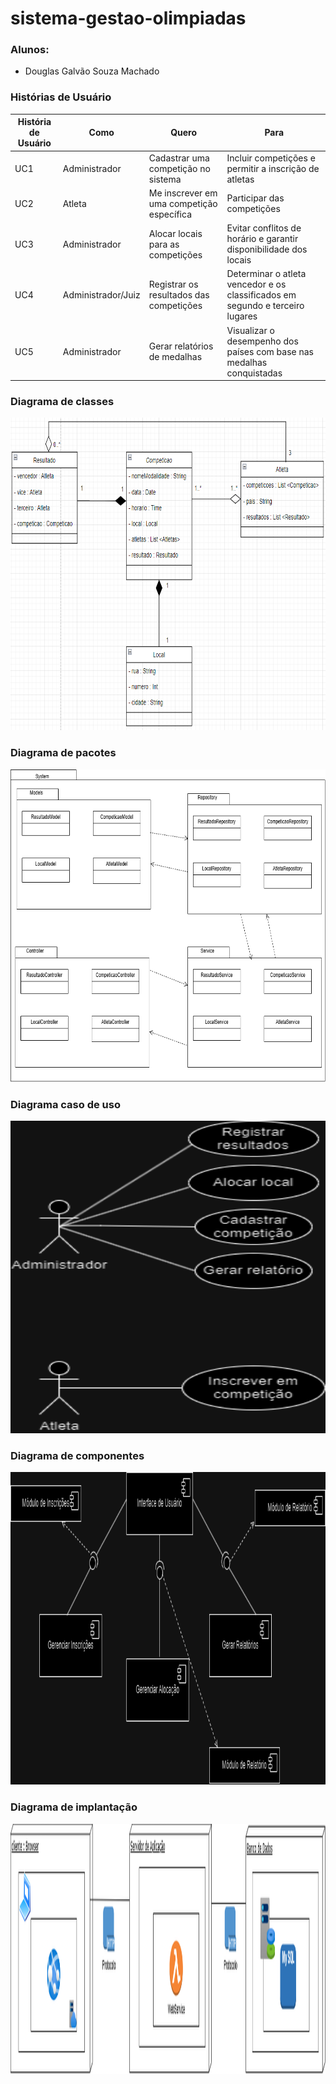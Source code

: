 # sistema-gestao-olimpiadas

### Alunos: 
- Douglas Galvão Souza Machado

  
### Histórias de Usuário
| **História de Usuário** | **Como**           | **Quero**                                | **Para**                                       |
|-------------------------|--------------------|----------------------------------------- |------------------------------------------------|
| UC1                     | Administrador      | Cadastrar uma competição no sistema      | Incluir competições e permitir a inscrição de atletas |
| UC2                     | Atleta             | Me inscrever em uma competição específica| Participar das competições                     |
| UC3                     | Administrador      | Alocar locais para as competições        | Evitar conflitos de horário e garantir disponibilidade dos locais |
| UC4                     | Administrador/Juiz | Registrar os resultados das competições  | Determinar o atleta vencedor e os classificados em segundo e terceiro lugares |
| UC5                     | Administrador      | Gerar relatórios de medalhas             | Visualizar o desempenho dos países com base nas medalhas conquistadas |


### Diagrama de classes
<img width="800px" height="500px" src="https://github.com/douglasgalvao/sistemas-olimpiadas/blob/main/imagens/diagrama-de-classes.png"/>

### Diagrama de pacotes
<img width="800px" height="500px" src="https://github.com/douglasgalvao/sistemas-olimpiadas/blob/main/imagens/diagrama-de-pacotes.png"/>

### Diagrama caso de uso
<img width="800px" height="500px" src="https://github.com/douglasgalvao/sistemas-olimpiadas/blob/main/imagens/diagrama-caso-de-uso.png"/>

### Diagrama de componentes
<img width="800px" height="500px" src="https://github.com/douglasgalvao/sistemas-olimpiadas/blob/main/imagens/diagrama-de-componentes.png"/>

### Diagrama de implantação
<img width="800px" height="400px" src="https://github.com/douglasgalvao/sistemas-olimpiadas/blob/main/imagens/diagrama-de-implantacao.png"/>
